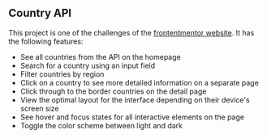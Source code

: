 ## Country API

This project is one of the challenges of the [frontentmentor website](https://www.frontendmentor.io/).
It has the following features:
- See all countries from the API on the homepage
- Search for a country using an input field
- Filter countries by region
- Click on a country to see more detailed information on a separate page
- Click through to the border countries on the detail page
- View the optimal layout for the interface depending on their device's screen size
- See hover and focus states for all interactive elements on the page
- Toggle the color scheme between light and dark 
